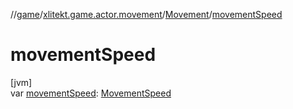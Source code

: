 //[game](../../../index.md)/[xlitekt.game.actor.movement](../index.md)/[Movement](index.md)/[movementSpeed](movement-speed.md)

# movementSpeed

[jvm]\
var [movementSpeed](movement-speed.md): [MovementSpeed](../-movement-speed/index.md)
